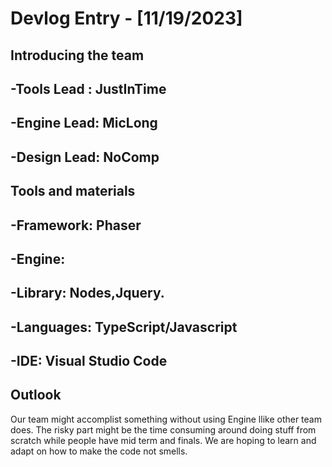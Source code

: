 # Devlog Entry - [11/19/2023]

## Introducing the team
## -Tools Lead : JustInTime  
## -Engine Lead: MicLong
## -Design Lead: NoComp
## Tools and materials
## -Framework: Phaser
## -Engine: 
## -Library: Nodes,Jquery.
## -Languages: TypeScript/Javascript
## -IDE: Visual Studio Code

## Outlook
Our team might accomplist something without using Engine llike other team does. The risky part might be the time consuming around doing stuff from scratch while people have mid term and finals. We are hoping to learn and adapt on how to make the code not smells.
